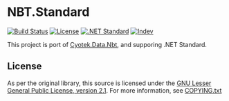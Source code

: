 # NBT.Standard

[![Build Status](https://travis-ci.org/r-ralph/NBT.Standard.svg?branch=master)](https://travis-ci.org/r-ralph/NBT.Standard)
[![License](https://img.shields.io/badge/license-LGPL%202.1-blue.svg)](https://www.apache.org/licenses/LICENSE-2.0)
[![.NET Standard](https://img.shields.io/badge/.NET%20Standard-1.4-5C2E91.svg)](https://docs.microsoft.com/ja-jp/dotnet/articles/standard/library)
[![Indev](https://img.shields.io/badge/In-dev-696969.svg)](https://docs.microsoft.com/ja-jp/dotnet/articles/standard/library)

This project is port of [Cyotek.Data.Nbt](https://github.com/cyotek/Cyotek.Data.Nbt), and supporing .NET Standard.

## License

As per the original library, this source is licensed under the [GNU Lesser General Public License, version 2.1](https://www.gnu.org/licenses/old-licenses/lgpl-2.1.html). For more information, see [COPYING.txt](COPYING.txt)